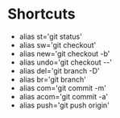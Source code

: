 # Shortcuts
+ alias st='git status'
+ alias sw='git checkout'
+ alias new='git checkout -b'
+ alias undo='git checkout --'
+ alias del='git branch -D'
+ alias br='git branch'
+ alias com='git commit -m'
+ alias acom='git commit -a'
+ alias push='git push origin'